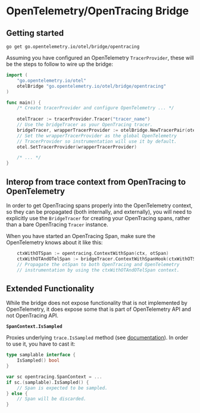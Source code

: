 # OpenTelemetry/OpenTracing Bridge

## Getting started

`go get go.opentelemetry.io/otel/bridge/opentracing`

Assuming you have configured an OpenTelemetry `TracerProvider`, these will be the steps to follow to wire up the bridge:

```go
import (
	"go.opentelemetry.io/otel"
	otelBridge "go.opentelemetry.io/otel/bridge/opentracing"
)

func main() {
	/* Create tracerProvider and configure OpenTelemetry ... */
	
	otelTracer := tracerProvider.Tracer("tracer_name")
	// Use the bridgeTracer as your OpenTracing tracer.
	bridgeTracer, wrapperTracerProvider := otelBridge.NewTracerPair(otelTracer)
	// Set the wrapperTracerProvider as the global OpenTelemetry
	// TracerProvider so instrumentation will use it by default.
	otel.SetTracerProvider(wrapperTracerProvider)

	/* ... */
}
```

## Interop from trace context from OpenTracing to OpenTelemetry

In order to get OpenTracing spans properly into the OpenTelemetry context, so they can be propagated (both internally, and externally), you will need to explicitly use the `BridgeTracer` for creating your OpenTracing spans, rather than a bare OpenTracing `Tracer` instance.

When you have started an OpenTracing Span, make sure the OpenTelemetry knows about it like this:

```go
	ctxWithOTSpan := opentracing.ContextWithSpan(ctx, otSpan)
	ctxWithOTAndOTelSpan := bridgeTracer.ContextWithSpanHook(ctxWithOTSpan, otSpan)
	// Propagate the otSpan to both OpenTracing and OpenTelemetry
	// instrumentation by using the ctxWithOTAndOTelSpan context.
```

## Extended Functionality

While the bridge does not expose functionality that is not implemented by OpenTelemetry, it does expose some that is part of OpenTelemetry API and not OpenTracing API.

**`SpanContext.IsSampled`**

Proxies underlying `trace.IsSampled` method (see [documentation](https://pkg.go.dev/go.opentelemetry.io/otel/trace#SpanContext.IsSampled)). In order to use it, you have to cast it:

```go
type samplable interface {
	IsSampled() bool
}

var sc opentracing.SpanContext = ...
if sc.(samplable).IsSampled() {
	// Span is expected to be sampled.
} else {
	// Span will be discarded.
}
```
